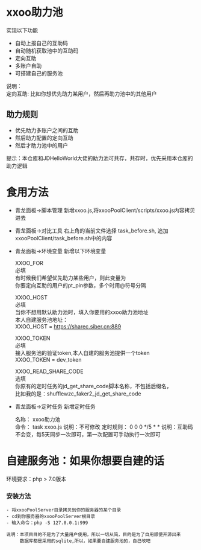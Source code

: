 # xxoo助力池

实现以下功能

- 自动上报自己的互助码
- 自动随机获取池中的互助码
- 定向互助
- 多账户自助
- 可搭建自己的服务池

说明：<br/>
定向互助: 比如你想优先助力某用户，然后再助力池中的其他用户

## 助力规则

- 优先助力多账户之间的互助
- 然后助力配置的定向互助
- 然后才助力池中的用户

提示：本仓库和JDHelloWorld大佬的助力池可共存，共存时，优先采用本仓库的助力逻辑


# 食用方法

- 青龙面板->脚本管理 新增xxoo.js,将xxooPoolClient/scripts/xxoo.js内容拷贝进去
- 青龙面板->对比工具 右上角的当前文件选择 task_before.sh, 追加xxooPoolClient/task_before.sh中的内容
- 青龙面板->环境变量 新增以下环境变量


    XXOO_FOR <br/>
    必填 <br/>
    有时候我们希望优先助力某些用户，则此变量为<br/>
    你要定向互助的用户的pt_pin参数，多个时用@符号分隔<br/>

    XXOO_HOST <br/>
    必填<br/>
    当你不想用默认助力池时，填入你要用的xxoo助力池地址<br/>
    本人自建服务池地址：<br/>
    XXOO_HOST = https://sharec.siber.cn:889     <br/>

    XXOO_TOKEN <br/>
    必填<br/>
    接入服务池的验证token,本人自建的服务池提供一个token<br/>
    XXOO_TOKEN = dev_token <br/>

    XXOO_READ_SHARE_CODE <br/>
    选填<br/>
    你原有的定时任务的jd_get_share_code脚本名称，不包括后缀名，<br/>
    比如我的是：shufflewzc_faker2_jd_get_share_code <br/>
    

- 青龙面板->定时任务 新增定时任务

    
    名称：         xxoo助力池             
    命令：         task xxoo.js            说明：不可修改
    定时规则：      0 0 0 */5 * *           说明：互助码不会变，每5天同步一次即可，第一次配置可手动执行一次即可

# 自建服务池：如果你想要自建的话

环境要求：php > 7.0版本  

### 安装方法
    
    
    - 将xxooPoolServer目录拷贝到你的服务器的某个目录
    - cd到你服务器的xxooPoolServer根目录
    - 输入命令：php -S 127.0.0.1:999

    说明：本项目目的不是为了大量用户使用，所以一切从简，目的是为了自用顺便开源出来
         数据库都是采用的sqlite,所以，如果要自建服务池的，自己改吧